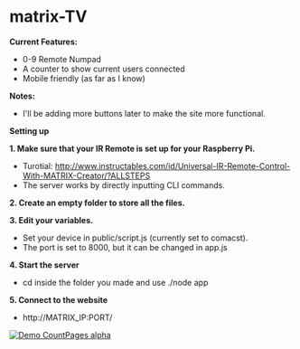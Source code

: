 # matrix-TV
<b>Current Features:</b>
  - 0-9 Remote Numpad<br>
  - A counter to show current users connected<br>
  - Mobile friendly (as far as I know)
  
<b>Notes:</b>
  - I'll be adding more buttons later to make the site more functional.<br>
  
<b>Setting up</b><br>

<b>1. Make sure that your IR Remote is set up for your Raspberry Pi.</b>
  - Turotial: http://www.instructables.com/id/Universal-IR-Remote-Control-With-MATRIX-Creator/?ALLSTEPS<br>
  - The server works by directly inputting CLI commands.<br>


<b>2. Create an empty folder to store all the files.</b><br>


<b>3. Edit your variables.</b>
  - Set your device in public/script.js (currently set to comacst).<br>
  - The port is set to 8000, but it can be changed in app.js<br>


<b>4. Start the server</b>
  - cd inside the folder you made and use ./node app<br>
  
<b>5. Connect to the website</b>
- http://MATRIX_IP:PORT/ <br>

[![Demo CountPages alpha](https://j.gifs.com/mwE3R3.gif)](https://www.youtube.com/watch?v=lfOGHcrfKXI)








